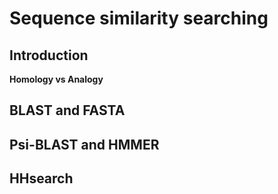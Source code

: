 # Sequence similarity searching

## Introduction

**Homology vs Analogy**


## BLAST and FASTA

## Psi-BLAST and HMMER

## HHsearch
